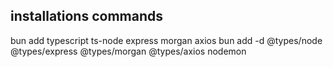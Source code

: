 ## installations commands

bun add typescript ts-node express morgan axios
bun add -d @types/node @types/express @types/morgan @types/axios nodemon
